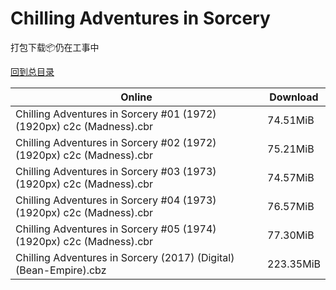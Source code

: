 # Chilling Adventures in Sorcery

打包下载📦仍在工事中

[回到总目录](/Catalogs.md)







Online | Download
--- | ---
Chilling Adventures in Sorcery #01 (1972) (1920px) c2c (Madness).cbr | 74.51MiB
Chilling Adventures in Sorcery #02 (1972) (1920px) c2c (Madness).cbr | 75.21MiB
Chilling Adventures in Sorcery #03 (1973) (1920px) c2c (Madness).cbr | 74.57MiB
Chilling Adventures in Sorcery #04 (1973) (1920px) c2c (Madness).cbr | 76.57MiB
Chilling Adventures in Sorcery #05 (1974) (1920px) c2c (Madness).cbr | 77.30MiB
Chilling Adventures in Sorcery (2017) (Digital) (Bean-Empire).cbz | 223.35MiB